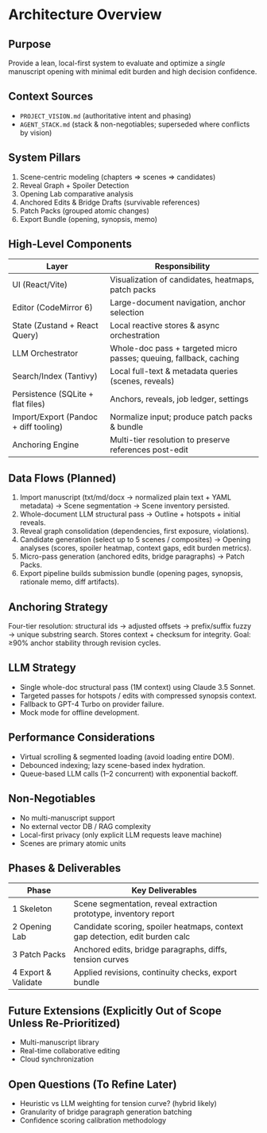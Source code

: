 # Architecture Overview

## Purpose

Provide a lean, local-first system to evaluate and optimize a _single_ manuscript opening with minimal edit burden and high decision confidence.

## Context Sources

- `PROJECT_VISION.md` (authoritative intent and phasing)
- `AGENT_STACK.md` (stack & non-negotiables; superseded where conflicts by vision)

## System Pillars

1. Scene-centric modeling (chapters => scenes => candidates)
2. Reveal Graph + Spoiler Detection
3. Opening Lab comparative analysis
4. Anchored Edits & Bridge Drafts (survivable references)
5. Patch Packs (grouped atomic changes)
6. Export Bundle (opening, synopsis, memo)

## High-Level Components

| Layer                                 | Responsibility                                                     |
| ------------------------------------- | ------------------------------------------------------------------ |
| UI (React/Vite)                       | Visualization of candidates, heatmaps, patch packs                 |
| Editor (CodeMirror 6)                 | Large-document navigation, anchor selection                        |
| State (Zustand + React Query)         | Local reactive stores & async orchestration                        |
| LLM Orchestrator                      | Whole-doc pass + targeted micro passes; queuing, fallback, caching |
| Search/Index (Tantivy)                | Local full-text & metadata queries (scenes, reveals)               |
| Persistence (SQLite + flat files)     | Anchors, reveals, job ledger, settings                             |
| Import/Export (Pandoc + diff tooling) | Normalize input; produce patch packs & bundle                      |
| Anchoring Engine                      | Multi-tier resolution to preserve references post-edit             |

## Data Flows (Planned)

1. Import manuscript (txt/md/docx → normalized plain text + YAML metadata) → Scene segmentation → Scene inventory persisted.
2. Whole-document LLM structural pass → Outline + hotspots + initial reveals.
3. Reveal graph consolidation (dependencies, first exposure, violations).
4. Candidate generation (select up to 5 scenes / composites) → Opening analyses (scores, spoiler heatmap, context gaps, edit burden metrics).
5. Micro-pass generation (anchored edits, bridge paragraphs) → Patch Packs.
6. Export pipeline builds submission bundle (opening pages, synopsis, rationale memo, diff artifacts).

## Anchoring Strategy

Four-tier resolution: structural ids → adjusted offsets → prefix/suffix fuzzy → unique substring search. Stores context + checksum for integrity. Goal: ≥90% anchor stability through revision cycles.

## LLM Strategy

- Single whole-doc structural pass (1M context) using Claude 3.5 Sonnet.
- Targeted passes for hotspots / edits with compressed synopsis context.
- Fallback to GPT-4 Turbo on provider failure.
- Mock mode for offline development.

## Performance Considerations

- Virtual scrolling & segmented loading (avoid loading entire DOM).
- Debounced indexing; lazy scene-based index hydration.
- Queue-based LLM calls (1–2 concurrent) with exponential backoff.

## Non-Negotiables

- No multi-manuscript support
- No external vector DB / RAG complexity
- Local-first privacy (only explicit LLM requests leave machine)
- Scenes are primary atomic units

## Phases & Deliverables

| Phase               | Key Deliverables                                                             |
| ------------------- | ---------------------------------------------------------------------------- |
| 1 Skeleton          | Scene segmentation, reveal extraction prototype, inventory report            |
| 2 Opening Lab       | Candidate scoring, spoiler heatmaps, context gap detection, edit burden calc |
| 3 Patch Packs       | Anchored edits, bridge paragraphs, diffs, tension curves                     |
| 4 Export & Validate | Applied revisions, continuity checks, export bundle                          |

## Future Extensions (Explicitly Out of Scope Unless Re-Prioritized)

- Multi-manuscript library
- Real-time collaborative editing
- Cloud synchronization

## Open Questions (To Refine Later)

- Heuristic vs LLM weighting for tension curve? (hybrid likely)
- Granularity of bridge paragraph generation batching
- Confidence scoring calibration methodology
